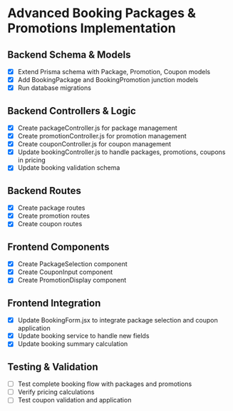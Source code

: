 # Advanced Booking Packages & Promotions Implementation

## Backend Schema & Models
- [x] Extend Prisma schema with Package, Promotion, Coupon models
- [x] Add BookingPackage and BookingPromotion junction models
- [x] Run database migrations

## Backend Controllers & Logic
- [x] Create packageController.js for package management
- [x] Create promotionController.js for promotion management
- [x] Create couponController.js for coupon management
- [x] Update bookingController.js to handle packages, promotions, coupons in pricing
- [x] Update booking validation schema

## Backend Routes
- [x] Create package routes
- [x] Create promotion routes
- [x] Create coupon routes

## Frontend Components
- [x] Create PackageSelection component
- [x] Create CouponInput component
- [x] Create PromotionDisplay component

## Frontend Integration
- [x] Update BookingForm.jsx to integrate package selection and coupon application
- [x] Update booking service to handle new fields
- [x] Update booking summary calculation

## Testing & Validation
- [ ] Test complete booking flow with packages and promotions
- [ ] Verify pricing calculations
- [ ] Test coupon validation and application
